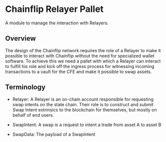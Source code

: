 # Chainflip Relayer Pallet

A module to manage the interaction with Relayers.

## Overview

The design of the Chainflip network requires the role of a Relayer to make it possible to interact with Chainflip without the need for specialized wallet software. To achieve this we need a pallet with which a Relayer can interact to fulfill his role and kick off the ingress process for witnessing incoming transactions to a vault for the CFE and make it possible to swap assets.

## Terminology

- Relayer: A Relayer is an on-chain account responsible for requesting swap intents on the state chain. Their role is to construct and submit Swap Intent extrinsics to the blockchain for themselves, but mostly on behalf of end users.

- SwapIntent: A swap is a request to intent a trade from asset A to asset B

- SwapData: The payload of a SwapIntent
